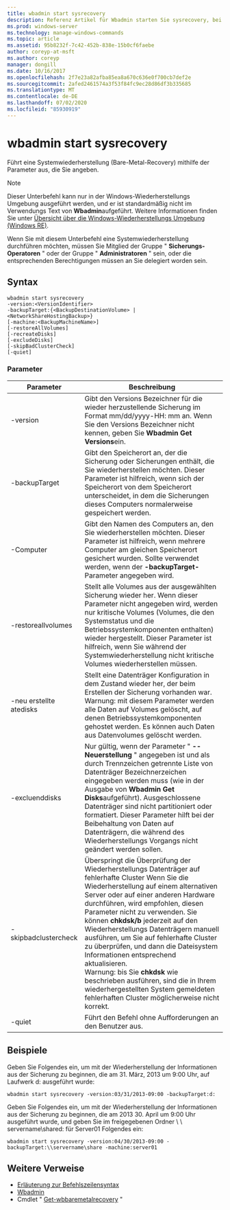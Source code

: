 ```yaml
---
title: wbadmin start sysrecovery
description: Referenz Artikel für Wbadmin starten Sie sysrecovery, bei dem eine Systemwiederherstellung (Bare-Metal-Recovery) mit den von Ihnen angegebenen Parametern durchführt wird.
ms.prod: windows-server
ms.technology: manage-windows-commands
ms.topic: article
ms.assetid: 95b8232f-7c42-452b-838e-15b0cf6faebe
author: coreyp-at-msft
ms.author: coreyp
manager: dongill
ms.date: 10/16/2017
ms.openlocfilehash: 2f7e23a82afba85ea8a670c636e0f700cb7def2e
ms.sourcegitcommit: 2afed2461574a3f53f84fc9ec28d86df3b335685
ms.translationtype: MT
ms.contentlocale: de-DE
ms.lasthandoff: 07/02/2020
ms.locfileid: "85930919"
---
```

# <a name="wbadmin-start-sysrecovery"></a>wbadmin start sysrecovery



Führt eine Systemwiederherstellung (Bare-Metal-Recovery) mithilfe der Parameter aus, die Sie angeben.

> [!NOTE]
> Dieser Unterbefehl kann nur in der Windows-Wiederherstellungs Umgebung ausgeführt werden, und er ist standardmäßig nicht im Verwendungs Text von **Wbadmin**aufgeführt. Weitere Informationen finden Sie unter [Übersicht über die Windows-Wiederherstellungs Umgebung (Windows RE)](https://technet.microsoft.com/library/hh825173.aspx).

Wenn Sie mit diesem Unterbefehl eine Systemwiederherstellung durchführen möchten, müssen Sie Mitglied der Gruppe " **Sicherungs-Operatoren** " oder der Gruppe " **Administratoren** " sein, oder die entsprechenden Berechtigungen müssen an Sie delegiert worden sein.

## <a name="syntax"></a>Syntax

```
wbadmin start sysrecovery
-version:<VersionIdentifier>
-backupTarget:{<BackupDestinationVolume> | <NetworkShareHostingBackup>}
[-machine:<BackupMachineName>]
[-restoreAllVolumes]
[-recreateDisks]
[-excludeDisks]
[-skipBadClusterCheck]
[-quiet]
```

### <a name="parameters"></a>Parameter

|Parameter|Beschreibung|
|---------|-----------|
|-version|Gibt den Versions Bezeichner für die wieder herzustellende Sicherung im Format mm/dd/yyyy-HH: mm an. Wenn Sie den Versions Bezeichner nicht kennen, geben Sie **Wbadmin Get Versions**ein.|
|-backupTarget|Gibt den Speicherort an, der die Sicherung oder Sicherungen enthält, die Sie wiederherstellen möchten. Dieser Parameter ist hilfreich, wenn sich der Speicherort von dem Speicherort unterscheidet, in dem die Sicherungen dieses Computers normalerweise gespeichert werden.|
|-Computer|Gibt den Namen des Computers an, den Sie wiederherstellen möchten. Dieser Parameter ist hilfreich, wenn mehrere Computer am gleichen Speicherort gesichert wurden. Sollte verwendet werden, wenn der **-backupTarget-** Parameter angegeben wird.|
|-restoreallvolumes|Stellt alle Volumes aus der ausgewählten Sicherung wieder her. Wenn dieser Parameter nicht angegeben wird, werden nur kritische Volumes (Volumes, die den Systemstatus und die Betriebssystemkomponenten enthalten) wieder hergestellt. Dieser Parameter ist hilfreich, wenn Sie während der Systemwiederherstellung nicht kritische Volumes wiederherstellen müssen.|
|-neu erstellte atedisks|Stellt eine Datenträger Konfiguration in dem Zustand wieder her, der beim Erstellen der Sicherung vorhanden war.</br>Warnung: mit diesem Parameter werden alle Daten auf Volumes gelöscht, auf denen Betriebssystemkomponenten gehostet werden. Es können auch Daten aus Datenvolumes gelöscht werden.|
|-excluenddisks|Nur gültig, wenn der Parameter " **--Neuerstellung** " angegeben ist und als durch Trennzeichen getrennte Liste von Datenträger Bezeichnerzeichen eingegeben werden muss (wie in der Ausgabe von **Wbadmin Get Disks**aufgeführt). Ausgeschlossene Datenträger sind nicht partitioniert oder formatiert. Dieser Parameter hilft bei der Beibehaltung von Daten auf Datenträgern, die während des Wiederherstellungs Vorgangs nicht geändert werden sollen.|
|-skipbadclustercheck|Überspringt die Überprüfung der Wiederherstellungs Datenträger auf fehlerhafte Cluster Wenn Sie die Wiederherstellung auf einem alternativen Server oder auf einer anderen Hardware durchführen, wird empfohlen, diesen Parameter nicht zu verwenden. Sie können **chkdsk/b** jederzeit auf den Wiederherstellungs Datenträgern manuell ausführen, um Sie auf fehlerhafte Cluster zu überprüfen, und dann die Dateisystem Informationen entsprechend aktualisieren.</br>Warnung: bis Sie **chkdsk** wie beschrieben ausführen, sind die in Ihrem wiederhergestellten System gemeldeten fehlerhaften Cluster möglicherweise nicht korrekt.|
|-quiet|Führt den Befehl ohne Aufforderungen an den Benutzer aus.|

## <a name="examples"></a>Beispiele

Geben Sie Folgendes ein, um mit der Wiederherstellung der Informationen aus der Sicherung zu beginnen, die am 31. März, 2013 um 9:00 Uhr, auf Laufwerk d: ausgeführt wurde:
```
wbadmin start sysrecovery -version:03/31/2013-09:00 -backupTarget:d:
```
Geben Sie Folgendes ein, um mit der Wiederherstellung der Informationen aus der Sicherung zu beginnen, die am 2013 30. April um 9:00 Uhr ausgeführt wurde, und geben Sie im freigegebenen Ordner \\ \\ servername\shared: für Server01 Folgendes ein:
```
wbadmin start sysrecovery -version:04/30/2013-09:00 -backupTarget:\\servername\share -machine:server01
```

## <a name="additional-references"></a>Weitere Verweise

- [Erläuterung zur Befehlszeilensyntax](command-line-syntax-key.md)
-   [Wbadmin](wbadmin.md)
-   Cmdlet " [Get-wbbaremetalrecovery](https://technet.microsoft.com/library/jj902461.aspx) "